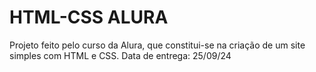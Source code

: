 # HTML-CSS ALURA
Projeto feito pelo curso da Alura, que constitui-se na criação de um site simples com HTML e CSS.
Data de entrega: 25/09/24
